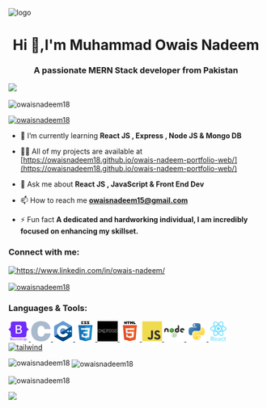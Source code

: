 ![logo](https://wallpapercave.com/wp/wp8904080.jpg)


<h1 align="center"> Hi 👋,I'm Muhammad Owais Nadeem </h1> 
<h3 align="center">A passionate MERN Stack developer from Pakistan</h3>

<img src="https://github.com/owaisnadeem18/owaisnadeem18/blob/main/Black%20and%20White%20Futuristic%20Technology%20Banner%20Landscape.gif"> 

<p align="left"> <img src="https://komarev.com/ghpvc/?username=owaisnadeem18&label=Profile%20views&color=0e75b6&style=flat" alt="owaisnadeem18" /> </p>

<p align="left"> <a href="https://github.com/ryo-ma/github-profile-trophy"><img src="https://github-profile-trophy.vercel.app/?username=owaisnadeem18" alt="owaisnadeem18" /></a> </p>

- 🌱 I’m currently learning **React JS , Express , Node JS & Mongo DB**

- 👨‍💻 All of my projects are available at [https://owaisnadeem18.github.io/owais-nadeem-portfolio-web/](https://owaisnadeem18.github.io/owais-nadeem-portfolio-web/)

- 💬 Ask me about **React JS , JavaScript & Front End Dev**

- 📫 How to reach me **owaisnadeem15@gmail.com**

- ⚡ Fun fact **A dedicated and hardworking individual, I am incredibly focused on enhancing my skillset.**

<h3 align="left">Connect with me:</h3>
<p align="left">
<a href="https://linkedin.com/in/https://www.linkedin.com/in/owais-nadeem/" target="blank"><img align="center" src="https://raw.githubusercontent.com/rahuldkjain/github-profile-readme-generator/master/src/images/icons/Social/linked-in-alt.svg" alt="https://www.linkedin.com/in/owais-nadeem/" height="30" width="40" /></a>

<a href="https://www.leetcode.com/owaisnadeem18" target="blank"><img align="center" src="https://raw.githubusercontent.com/rahuldkjain/github-profile-readme-generator/master/src/images/icons/Social/leet-code.svg" alt="owaisnadeem18" height="30" width="40" /></a>
</p>

<h3 align="left">Languages & Tools:</h3>
<p align="left"> <a href="https://getbootstrap.com" target="_blank" rel="noreferrer"> <img src="https://raw.githubusercontent.com/devicons/devicon/master/icons/bootstrap/bootstrap-plain-wordmark.svg" alt="bootstrap" width="40" height="40" /> </a> <a href="https://www.cprogramming.com/" target="_blank" rel="noreferrer"> <img src="https://raw.githubusercontent.com/devicons/devicon/master/icons/c/c-original.svg" alt="c" width="40" height="40"/> </a> <a href="https://www.w3schools.com/cpp/" target="_blank" rel="noreferrer"> <img src="https://raw.githubusercontent.com/devicons/devicon/master/icons/cplusplus/cplusplus-original.svg" alt="cplusplus" width="40" height="40"/> </a> <a href="https://www.w3schools.com/css/" target="_blank" rel="noreferrer"> <img src="https://raw.githubusercontent.com/devicons/devicon/master/icons/css3/css3-original-wordmark.svg" alt="css3" width="40" height="40"/> </a> <a href="https://expressjs.com" target="_blank" rel="noreferrer"> <img src="https://raw.githubusercontent.com/devicons/devicon/master/icons/express/express-original-wordmark.svg" alt="express" width="40" height="40"/ style="filter: invert(1);" > </a> <a href="https://www.w3.org/html/" target="_blank" rel="noreferrer"> <img src="https://raw.githubusercontent.com/devicons/devicon/master/icons/html5/html5-original-wordmark.svg" alt="html5" width="40" height="40"/> </a> <a href="https://developer.mozilla.org/en-US/docs/Web/JavaScript" target="_blank" rel="noreferrer"> <img src="https://raw.githubusercontent.com/devicons/devicon/master/icons/javascript/javascript-original.svg" alt="javascript" width="40" height="40"/> </a> <a href="https://nodejs.org" target="_blank" rel="noreferrer"> <img src="https://raw.githubusercontent.com/devicons/devicon/master/icons/nodejs/nodejs-original-wordmark.svg" alt="nodejs" width="40" height="40"/> </a> <a href="https://www.python.org" target="_blank" rel="noreferrer"> <img src="https://raw.githubusercontent.com/devicons/devicon/master/icons/python/python-original.svg" alt="python" width="40" height="40"/> </a> <a href="https://reactjs.org/" target="_blank" rel="noreferrer"> <img src="https://raw.githubusercontent.com/devicons/devicon/master/icons/react/react-original-wordmark.svg" alt="react" width="40" height="40"/> </a> <a href="https://tailwindcss.com/" target="_blank" rel="noreferrer"> <img src="https://www.vectorlogo.zone/logos/tailwindcss/tailwindcss-icon.svg" alt="tailwind" width="40" height="40"/> </a> </p>

<p><img align="left" src="https://github-readme-stats.vercel.app/api/top-langs?username=owaisnadeem18&show_icons=true&locale=en&layout=compact" alt="owaisnadeem18" /></p>

<p>&nbsp;<img align="center" src="https://github-readme-stats.vercel.app/api?username=owaisnadeem18&show_icons=true&locale=en" alt="owaisnadeem18" /></p>

<p><img align="center" src="https://github-readme-streak-stats.herokuapp.com/?user=owaisnadeem18&" alt="owaisnadeem18" /></p>

![](https://leetcard.jacoblin.cool/owaisnadeem18?ext=heatmap)

